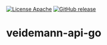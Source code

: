 [![License Apache](https://img.shields.io/github/license/nlnwa/veidemann-api-go.svg)](https://github.com/nlnwa/veidemann-api-go/blob/master/LICENSE)
[![GitHub release](https://img.shields.io/github/release/nlnwa/veidemann-api-go.svg)](https://github.com/nlnwa/veidemann-api-go/releases/latest)

# veidemann-api-go